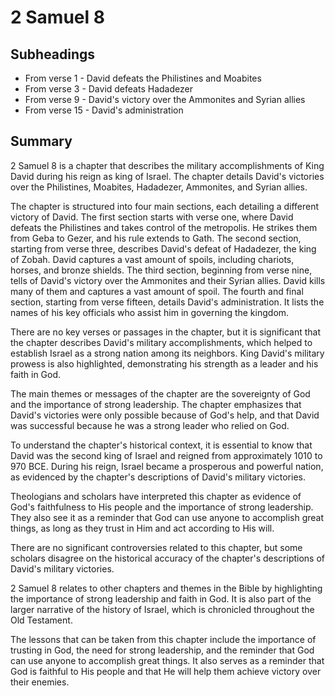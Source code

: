 # 2 Samuel 8

## Subheadings

* From verse 1 - David defeats the Philistines and Moabites
* From verse 3 - David defeats Hadadezer
* From verse 9 - David's victory over the Ammonites and Syrian allies
* From verse 15 - David's administration

## Summary

2 Samuel 8 is a chapter that describes the military accomplishments of King David during his reign as king of Israel. The chapter details David's victories over the Philistines, Moabites, Hadadezer, Ammonites, and Syrian allies.

The chapter is structured into four main sections, each detailing a different victory of David. The first section starts with verse one, where David defeats the Philistines and takes control of the metropolis. He strikes them from Geba to Gezer, and his rule extends to Gath. The second section, starting from verse three, describes David's defeat of Hadadezer, the king of Zobah. David captures a vast amount of spoils, including chariots, horses, and bronze shields. The third section, beginning from verse nine, tells of David's victory over the Ammonites and their Syrian allies. David kills many of them and captures a vast amount of spoil. The fourth and final section, starting from verse fifteen, details David's administration. It lists the names of his key officials who assist him in governing the kingdom.

There are no key verses or passages in the chapter, but it is significant that the chapter describes David's military accomplishments, which helped to establish Israel as a strong nation among its neighbors. King David's military prowess is also highlighted, demonstrating his strength as a leader and his faith in God.

The main themes or messages of the chapter are the sovereignty of God and the importance of strong leadership. The chapter emphasizes that David's victories were only possible because of God's help, and that David was successful because he was a strong leader who relied on God.

To understand the chapter's historical context, it is essential to know that David was the second king of Israel and reigned from approximately 1010 to 970 BCE. During his reign, Israel became a prosperous and powerful nation, as evidenced by the chapter's descriptions of David's military victories.

Theologians and scholars have interpreted this chapter as evidence of God's faithfulness to His people and the importance of strong leadership. They also see it as a reminder that God can use anyone to accomplish great things, as long as they trust in Him and act according to His will.

There are no significant controversies related to this chapter, but some scholars disagree on the historical accuracy of the chapter's descriptions of David's military victories.

2 Samuel 8 relates to other chapters and themes in the Bible by highlighting the importance of strong leadership and faith in God. It is also part of the larger narrative of the history of Israel, which is chronicled throughout the Old Testament.

The lessons that can be taken from this chapter include the importance of trusting in God, the need for strong leadership, and the reminder that God can use anyone to accomplish great things. It also serves as a reminder that God is faithful to His people and that He will help them achieve victory over their enemies.
